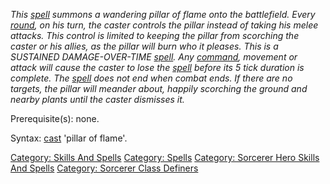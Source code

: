 *This [spell](:Category:_Spells "wikilink") summons a wandering pillar
of flame onto the battlefield. Every [round](Rounds "wikilink"), on his
turn, the caster controls the pillar instead of taking his melee
attacks. This control is limited to keeping the pillar from scorching
the caster or his allies, as the pillar will burn who it pleases. This
is a SUSTAINED DAMAGE-OVER-TIME [spell](:Category:_Spells "wikilink").
Any [command](:Category:_Commands "wikilink"), movement or attack will
cause the caster to lose the [spell](:Category:_Spells "wikilink")
before its 5 tick duration is complete. The
[spell](:Category:_Spells "wikilink") does not end when combat ends. If
there are no targets, the pillar will meander about, happily scorching
the ground and nearby plants until the caster dismisses it.*

Prerequisite(s): none.

Syntax: [cast](Cast "wikilink") 'pillar of flame'.

[Category: Skills And Spells](Category:_Skills_And_Spells "wikilink")
[Category: Spells](Category:_Spells "wikilink") [Category: Sorcerer Hero
Skills And Spells](Category:_Sorcerer_Hero_Skills_And_Spells "wikilink")
[Category: Sorcerer Class
Definers](Category:_Sorcerer_Class_Definers "wikilink")
